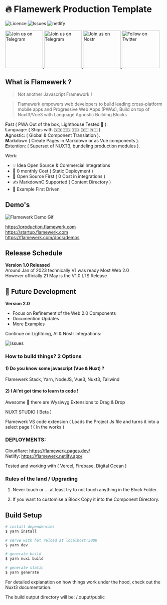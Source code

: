 # 🔥 Flamewerk Production Template

![Licence](https://img.shields.io/github/license/flamewerk/production) ![Issues](https://img.shields.io/github/issues/flamewerk/production) ![netlify](https://img.shields.io/netlify/7300a14e-840d-4004-b2ce-114f3d298476?label=Build)

<a href="https://discord.gg/eKCS93H9eA">
<img alt="Join us on Telegram" src="https://flamewerk.com/buttons/Discord.png" width="120"/>
</a>

<a href="https://t.me/+dCCYfqrQg5Q0ZTk0">
<img alt="Join us on Telegram" src="https://flamewerk.com/buttons/Telegram.png" width="120"/>
</a>

<a href="https://t.me/+dCCYfqrQg5Q0ZTk0">
<img alt="Join us on Nostr" src="https://flamewerk.com/buttons/Nostr.png" width="120"/>
</a>

<a href="https://twitter.com/flamewerk">
<img alt="Follow on Twitter" src="https://flamewerk.com/buttons/Twitter.png" width="120"/>
</a>

## What is Flamewerk ?
> Not another Javascript Framework ! 

> Flamewerk empowers web developers to build leading cross-platform mobile apps and Progressive Web Apps (PWAs), Build on top of Nuxt3/Vue3 with Language Agnostic Building Blocks

**F**ast ( PWA Out of the box, Lighthouse Tested 💯 ).  
**L**anguage: ( Ships with 🇬🇧 🇪🇸 🇫🇷 🇩🇪 🇳🇱 ).  
**A**gnostic:  ( Global & Component  Translation ).  
**M**arkdown ( Create Pages in Markdown or as Vue components ).  
**E**xtention: ( Superset of NUXT3, bundeling production modules ).  

Werk: 
- 💡 Idea Open Source & Commercial Integrations
- 💸 0 monthly Cost ( Static Deployment ) 
- 🤑 Open Source First ( 0 Cost in integrations )
- ✍️ MarkdownC Supported ( Content Directory )
- 🧐 Example First Driven 

## Demo's


![Flamewerk Demo Gif](https://flamewerk.com/Flamewerk.gif)

https://production.flamewerk.com  
https://startup.flamewerk.com  
https://flamewerk.com/docs/demos  


## Release Schedule 
**Version 1.0 Released**  
Around Jan of 2023 technically V1 was ready Most Web 2.0  
However officially 21 May is the V1.0 LTS Release

## 🔮 Future Development 
**Version 2.0** 
- Focus on Refinement of the Web 2.0 Components
- Documention Updates
- More Examples

Continue on Lightning, AI & Nostr Integrations:

![Issues](https://nostr.build/i/b011e807e0667d73ac13daf8cf5700ee2b02bc4a4c853a315b44195a9f3b9198.jpg)

### How to build things? 2 Options 

#### 1) Do you know some javascript (Vue & Nuxt) ?

Flamewerk Stack, Yarn, NodeJS, Vue3, Nuxt3, Tailwind

#### 2) I Ai’nt got time to learn to code ! 

Awesome 👏 there are Wysiwyg Extensions to Drag & Drop 

NUXT STUDIO ( Beta )

Flamewerk VS code extension ( Loads the Project Js file and turns it into a select page ! ( In the works )

### DEPLOYMENTS:
Cloudflare: https://flamewerk.pages.dev/  
Netlify: https://flamewerk.netlify.app/

Tested and working with ( Vercel, Firebase, Digital Ocean )


### Rules of the land / Upgrading
1) Never touch or … at least try to not touch anything in the Block Folder.

2) If you want to customise a Block Copy it into the Component Directory.

## Build Setup

```bash
# install dependencies
$ yarn install

# serve with hot reload at localhost:3000
$ yarn dev

# generate build
$ yarn nuxi build

# generate static
$ yarn generate

```
For detailed explanation on how things work under the hood, check out the Nuxt3 documentation.

The build output directory will be: /.ouput/public
